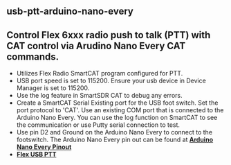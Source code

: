 usb-ptt-arduino-nano-every
----------

Control Flex 6xxx radio push to talk (PTT) with CAT control via Arudino Nano Every CAT commands.     
----------
* Utilizes Flex Radio SmartCAT program configured for PTT.     
* USB port speed is set to 115200.  Ensure your usb device in Device Manager is set to 115200.
* Use the log feature in SmartSDR CAT to debug any errors.   
* Create a SmartCAT Serial Existing port for the USB foot switch.  Set the port protocol to 'CAT'.  Use an existing COM port that is connected to the Arduino Nano Every.  You can use the log function on SmartCAT to see the communication or use Putty serial connection to test.
* Use pin D2 and Ground on the Arduino Nano Every to connect to the footswitch.  The Arduino Nano Every pin out can be found at **[Arduino Nano Every Pinout](https://content.arduino.cc/assets/Pinout-NANOevery_latest.pdf)**
* **[Flex USB PTT](https://github.com/w8be/usb-ptt-arduino-nano-every/tree/main)**
